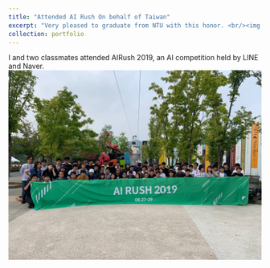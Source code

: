 ```yaml
---
title: "Attended AI Rush On behalf of Taiwan"
excerpt: "Very pleased to graduate from NTU with this honor. <br/><img src='/images/AI_rush.jpg' width='600' >"
collection: portfolio
---
```


I and two classmates attended AIRush 2019, an AI competition held by LINE and Naver. <br/>
<img src='/images/AI_rush.jpg' width='600'>
